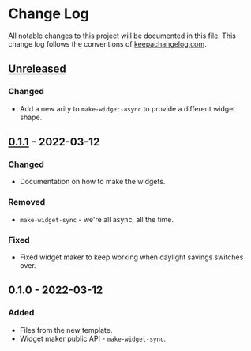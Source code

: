 # Change Log
All notable changes to this project will be documented in this file. This change log follows the conventions of [keepachangelog.com](http://keepachangelog.com/).

## [Unreleased]
### Changed
- Add a new arity to `make-widget-async` to provide a different widget shape.

## [0.1.1] - 2022-03-12
### Changed
- Documentation on how to make the widgets.

### Removed
- `make-widget-sync` - we're all async, all the time.

### Fixed
- Fixed widget maker to keep working when daylight savings switches over.

## 0.1.0 - 2022-03-12
### Added
- Files from the new template.
- Widget maker public API - `make-widget-sync`.

[Unreleased]: https://github.com/your-name/spar-parser/compare/0.1.1...HEAD
[0.1.1]: https://github.com/your-name/spar-parser/compare/0.1.0...0.1.1
